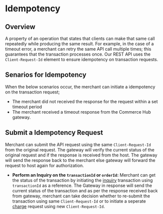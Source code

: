 # Idempotency

## Overview

A property of an operation that states that clients can make that same call repeatedly while producing the same result. For example, in the case of a timeout error, a merchant can retry the same API call multiple times; this guarantees that the transaction processes once. Our REST API uses the `Client-Request-Id` element to ensure idempotency on transaction requests.


## Senarios for Idempotency

When the below scenarios occur, the merchant can initiate a idempotency on the transaction request;

- The merchant did not received the response for the request within a set timeout period
- The merchant received a timeout response from the Commerce Hub gateway.

## Submit a Idempotency Request

Merchant can submit the API request using the same `Client-Request-Id` from the original request. The gateway will verify the current status of the original request and if the response is received from the host. The gateway will send the response back to the merchant else gateway will forward the request to host again for authorization.

-	**Perform an Inquiry on the `transactionId` or `orderId`:** Merchant can get the status of the transaction by initiating the [inquiry](../Transactions/Inquiry.md) transaction using `transactionId` as a reference. The Gateway in response will send the current status of the transaction and as per the response received back from gateway, merchant can take decision whether to re-submit the transaction using same `Client-Request-Id` or to initiate a seperate [charge](../Transactions/Charges.md) request using new `Client-Request-Id`.
